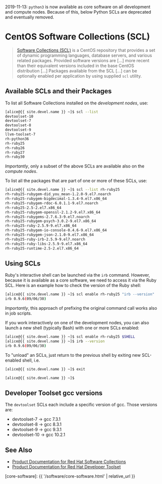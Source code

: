 <div class="alert alert-warning" role="alert" style="margin-top: 3ex">
2019-11-13: <code>python3</code> is now available as core software on all development and compute nodes.  Because of this, below Python SCLs are deprecated and eventually removed.
</div>

# CentOS Software Collections (SCL)

> [Software Collections (SCL)](https://en.wikipedia.org/wiki/CentOS#Add-ons_releases) is a CentOS repository that provides a set of dynamic programming languages, database servers, and various related packages. Provided software versions are [...] more recent than their equivalent versions included in the base CentOS distribution [...]  Packages available from the SCL [...] can be optionally enabled per application by using supplied `scl` utility.


## Available SCLs and their Packages

To list all Software Collections installed on the _development nodes_, use:

<!-- code-block label="list" -->
```sh
[alice@{{ site.devel.name }} ~]$ scl --list
devtoolset-10
devtoolset-7
devtoolset-8
devtoolset-9
llvm-toolset-7
rh-python36
rh-ruby25
rh-ruby26
rh-ruby27
rh-ruby30
```

_Importantly_, only a subset of the above SCLs are available also on the _compute nodes_.


To list all the packages that are part of one or more of these SCLs, use:

<!-- code-block label="list-one" -->
```sh
[alice@{{ site.devel.name }} ~]$ scl --list rh-ruby25
rh-ruby25-rubygem-did_you_mean-1.2.0-9.el7.noarch
rh-ruby25-rubygem-bigdecimal-1.3.4-9.el7.x86_64
rh-ruby25-rubygem-rdoc-6.0.1.1-9.el7.noarch
rh-ruby25-2.5-2.el7.x86_64
rh-ruby25-rubygem-openssl-2.1.2-9.el7.x86_64
rh-ruby25-rubygems-2.7.6.3-9.el7.noarch
rh-ruby25-rubygem-psych-3.0.2-9.el7.x86_64
rh-ruby25-ruby-2.5.9-9.el7.x86_64
rh-ruby25-rubygem-io-console-0.4.6-9.el7.x86_64
rh-ruby25-rubygem-json-2.1.0-9.el7.x86_64
rh-ruby25-ruby-irb-2.5.9-9.el7.noarch
rh-ruby25-ruby-libs-2.5.9-9.el7.x86_64
rh-ruby25-runtime-2.5-2.el7.x86_64
```


## Using SCLs

Ruby's interactive shell can be launched via the `irb` command.  However, because it is available as a core software, we need to access it via the Ruby SCL.  Here is an example how to check the version of the Ruby shell:

<!-- code-block label="ruby-ex-1" -->
```sh
[alice@{{ site.devel.name }} ~]$ scl enable rh-ruby25 "irb --version"
irb 0.9.6(09/06/30)
```

_Importantly_, this approach of prefixing the original command call works also in job scripts.


If you work interactively on one of the development nodes, you can also launch a new shell (typically Bash) with one or more SCLs enabled:

<!-- code-block label="ruby-ex-2" -->
```sh
[alice@{{ site.devel.name }} ~]$ scl enable rh-ruby25 $SHELL
[alice@{{ site.devel.name }} ~]$ irb --version
irb 0.9.6(09/06/30)
```

To "unload" an SCLs, just return to the previous shell by exiting new SCL-enabled shell, i.e.

```sh
[alice@{{ site.devel.name }} ~]$ exit

[alice@{{ site.devel.name }} ~]$ 
```

## Developer Toolset gcc versions

The `devtoolset` SCLs each include a specific version of gcc.  Those versions are:

 * devtoolset-7 -> gcc 7.3.1
 * devtoolset-8 -> gcc 8.3.1
 * devtoolset-9 -> gcc 9.3.1
 * devtoolset-10 -> gcc 10.2.1

## See Also

* [Product Documentation for Red Hat Software Collections](https://access.redhat.com/documentation/en-us/red_hat_software_collections/)
* [Product Documentation for Red Hat Developer Toolset](https://access.redhat.com/documentation/en-us/red_hat_developer_toolset/)


[core-software]: {{ '/software/core-software.html' | relative_url }}
